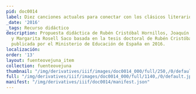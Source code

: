 ```yaml
---
pid: doc0014
label: Diez canciones actuales para conectar con los clásicos literarios
_date: '2016'
_tags: Recurso didáctico
description: Propuesta didáctica de Rubén Cristóbal Hornillos, Joaquín Támara Espot
  y Margarita Rosell Saco basada en la tesis doctoral de Rubén Cristóbal Hornillos,
  publicada por el Ministerio de Educación de España en 2016.
localización:
order: '13'
layout: fuenteovejuna_item
collection: fuenteovejuna
thumbnail: "/img/derivatives/iiif/images/doc0014_000/full/250,/0/default.jpg"
full: "/img/derivatives/iiif/images/doc0014_000/full/1140,/0/default.jpg"
manifest: "/img/derivatives/iiif/doc0014/manifest.json"
---
```

